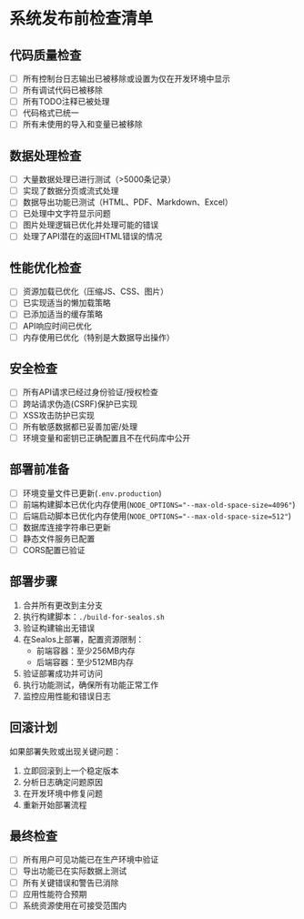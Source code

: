 # 系统发布前检查清单

## 代码质量检查

- [ ] 所有控制台日志输出已被移除或设置为仅在开发环境中显示
- [ ] 所有调试代码已被移除
- [ ] 所有TODO注释已被处理
- [ ] 代码格式已统一
- [ ] 所有未使用的导入和变量已被移除

## 数据处理检查

- [ ] 大量数据处理已进行测试（>5000条记录）
- [ ] 实现了数据分页或流式处理
- [ ] 数据导出功能已测试（HTML、PDF、Markdown、Excel）
- [ ] 已处理中文字符显示问题
- [ ] 图片处理逻辑已优化并处理可能的错误
- [ ] 处理了API潜在的返回HTML错误的情况

## 性能优化检查

- [ ] 资源加载已优化（压缩JS、CSS、图片）
- [ ] 已实现适当的懒加载策略
- [ ] 已添加适当的缓存策略
- [ ] API响应时间已优化
- [ ] 内存使用已优化（特别是大数据导出操作）

## 安全检查

- [ ] 所有API请求已经过身份验证/授权检查
- [ ] 跨站请求伪造(CSRF)保护已实现
- [ ] XSS攻击防护已实现
- [ ] 所有敏感数据都已妥善加密/处理
- [ ] 环境变量和密钥已正确配置且不在代码库中公开

## 部署前准备

- [ ] 环境变量文件已更新(`.env.production`)
- [ ] 前端构建脚本已优化内存使用(`NODE_OPTIONS="--max-old-space-size=4096"`)
- [ ] 后端启动脚本已优化内存使用(`NODE_OPTIONS="--max-old-space-size=512"`)
- [ ] 数据库连接字符串已更新
- [ ] 静态文件服务已配置
- [ ] CORS配置已验证

## 部署步骤

1. 合并所有更改到主分支
2. 执行构建脚本：`./build-for-sealos.sh`
3. 验证构建输出无错误
4. 在Sealos上部署，配置资源限制：
   - 前端容器：至少256MB内存
   - 后端容器：至少512MB内存
5. 验证部署成功并可访问
6. 执行功能测试，确保所有功能正常工作
7. 监控应用性能和错误日志

## 回滚计划

如果部署失败或出现关键问题：

1. 立即回滚到上一个稳定版本
2. 分析日志确定问题原因
3. 在开发环境中修复问题
4. 重新开始部署流程

## 最终检查

- [ ] 所有用户可见功能已在生产环境中验证
- [ ] 导出功能已在实际数据上测试
- [ ] 所有关键错误和警告已消除
- [ ] 应用性能符合预期
- [ ] 系统资源使用在可接受范围内 